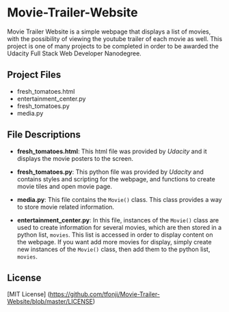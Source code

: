 # Movie-Trailer-Website

Movie Trailer Website is a simple webpage that displays a list of movies, with the possibility of viewing the youtube trailer of each movie as well.
This project is one of many projects to be completed in order to be awarded the Udacity Full Stack Web Developer Nanodegree.

## Project Files
- fresh_tomatoes.html
- entertainment_center.py
- fresh_tomatoes.py
- media.py

## File Descriptions
- **fresh_tomatoes.html**: This html file was provided by *Udacity* and it displays the movie posters to the screen.

- **fresh_tomatoes.py**: This python file was provided by *Udacity* and contains styles and scripting for the webpage, and functions to
create movie tiles and open movie page.

- **media.py**: This file contains the `Movie()` class. This class provides a way to store movie related information.

- **entertainment_center.py**: In this file, instances of the `Movie()` class are used to create information for several movies,
which are then stored in a python list, `movies`. This list is accessed in order to display content on the webpage. If you want add more
movies for display, simply create new instances of the `Movie()` class, then add them to the python list, `movies`.

## License
[MIT License] (https://github.com/tfonji/Movie-Trailer-Website/blob/master/LICENSE)



